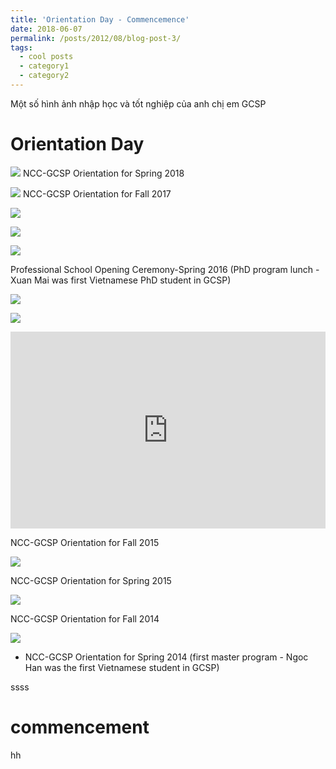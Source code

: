 ```yaml
---
title: 'Orientation Day - Commencemence'
date: 2018-06-07
permalink: /posts/2012/08/blog-post-3/
tags:
  - cool posts
  - category1
  - category2
---
```

Một số hình ảnh nhập học và tốt nghiệp của anh chị em GCSP

Orientation Day
======
![](http://www.ncc-gcsp.ac.kr/editor/edit_img/201803131335233.jpg)
NCC-GCSP Orientation for Spring 2018

![](http://www.ncc-gcsp.ac.kr/editor/edit_img/201708301429453.JPG)
NCC-GCSP Orientation for Fall 2017

![](http://www.ncc-gcsp.ac.kr/editor/edit_img/201703071552303.JPG)

![](https://lh3.googleusercontent.com/fBplQjKNjpD8WHdz4gAEdtaKsk2SqpsAauV4Z0WtTmIzyKxNUSagRfQo1DW-a6hx4U2VqPpJOp179tQvrUQYI3ugJLmy2G1syVrovPz0NOavuiBvkX2LHANJGf1mRSVuU0rPj4-6tAlRby5nIOaJDTKJuSAYa-YeqQngboDLqpW6M_6f42IX1ozaIq1RLwasjFmopB7RaEmHDGq_q_00hmc8nznsQK-AcOMvabJ9BjBT9hFbwJaEcK_Z7U1aAnifMNggJpvGya85VzDw2iGh1K7GitCDNAdxd78pj1ln-cIIPopa2j7HqhZxq59Pl3h9VEjvFcKVveKpRbyGg82kxtrosofBzDs2LTgu8ZX_82TQ_FA-mAf1SPNdON6tsZkBc9cSHt2u7x6KJng_bJ2DCwTUiSpoDWIAUAnRZ6PRr498s3DuIsLgz2pTcW2xzOzB1SkOfl_TTYzbTwawq1Hk5TIIxNF-uhCDGD_AiVF7MwBa69ShLBHaFSyYS-tEK9JnMud0JOgKMsMegA5_b_dc5AaWPZdHJcu3Vsr2G7a75i90NVIBc4NHEbCIXqDLsg0iQ_3MC5dwwyAj7YGTtcteqHkupC-HDQ8ysQrh8pE=w960-h540-no)

![](https://lh3.googleusercontent.com/g4wd-5_M7U0SrHs1Hyz0NGmySXhwaHtZEW3pXBiunAO_DaE12z1i7ezXXr3vU6Oatm5PlNPx6JUiKKLUN_1YL3c-k3Da9AwuoD9YoiHB6EZqTT_DulIqZlpqZNJ_22NrUs7gyzJ9NF8uVKazwM2Zj9GbrrXkfQeLZWmVe6ebzEa76yrzdbo8hnCWFszy4oL1QVy-AM9--gSXDD5th9gNE5btfCXQOwFy7amV1A0Z9wNRMUOZbhWXJWUP-Cnjavcp0mkDOJrt9QRTJfhKnnTIbCkLSj6RPTelZLkQHpvxP5i9DmDPrv1B8qgnfiJPHq1CNL29_5YtZHFGO1UWzIf_KpZA1x9UjBptBjFqbJHPHdjECcB0k8NsQxhl2gxozgcmRcMXAc5o09ZriX5LohQZCTiLKh6hTTH_h1DXub55Kva2h1ZJpaWUQRxpST-SgGzbbaMOFdXLLrqAOeLo0Funq87_7KXcJyM5mFjygxt9EVujhjh9krCTB5YNnpXpmOP4YXohfVKXQnph9At8RFq_Vf636TZicmhqUiAhK2fTgDZjoI4fTxdM1QLFhCbTkEkNAnI6Eng3XqqUNHjqehtGtxHTFgycfPApPqBoT7Q=w960-h540-no)

Professional School Opening Ceremony-Spring 2016 (PhD program lunch - Xuan Mai was first Vietnamese PhD student in GCSP)

![](http://www.ncc-gcsp.ac.kr/editor/edit_img/201509040913413.jpg)


![](https://lh3.googleusercontent.com/eumAK6sBnNyIHYCVWWZmTYC1YGqxfO140Fgd5h3Wx9BuqGehnAuAeI8J8c948XRQ47oEKFRp2pPSQY-A3Grr4jcKvfFeCvOJYAFhMp-PT0VkGqOW5zD0Ax1f6ZLqyPlp0jHWM-d2_EJ3yl_vMC51xyR46WGi59fqKNLnJ6aki-UwQbRJdcLoEzmzfVhCJwsXjONnsndYlTglZ9DHbd2TIDc40SKkpgzsZ7gXS5RT9PzJY97m85LqMtQFpKJ0bONTYf4zv8GhpncYDiJ-iXm2ydkwn1pbBpsLcvy0jSm9AQPTo9-MqIrPt0u6MVROWHz0QX3rOnI6ZJoTOlcoYPKEW5_YGfk1j1w3jjujoHv3gU_lNl5IeUyNLftI0A1XcM1c2KBUKlL0JszkeCcbZ5aSGruJYBSzDe4oDNsu_SeN37JANbGt41gOKmGogsI9iM7pv3DYHbKBIazDExyY6Cs7K8I_oHfnf7OsGMj758hZfU6qxoRGjPJSROyXiWOopdJP2UhQ_0a0XPiSYrzM8dNsQLHJ-fftNtvNE8sTdUoQrR3PMF2b0bbacjy8n2xS7yEUsxWpax-hhtbXeygjQN1YCrpu3rrZmlnsAEPqKpk=w960-h720-no)

<iframe width="100%" height="315" src="https://www.youtube.com/embed/CmwGRom0e2Y" frameborder="0" allow="autoplay; encrypted-media" allowfullscreen></iframe>

NCC-GCSP Orientation for Fall 2015

![](http://www.ncc-gcsp.ac.kr/editor/edit_img/201503051338553.JPG)

NCC-GCSP Orientation for Spring 2015

![](http://www.ncc-gcsp.ac.kr/editor/edit_img/201409190940153.JPG)

NCC-GCSP Orientation for Fall 2014


![](http://www.ncc-gcsp.ac.kr/editor/edit_img/201403131646343.jpg)
* NCC-GCSP Orientation for Spring 2014 (first master program - Ngoc Han was the first Vietnamese student in GCSP)




ssss

commencement
======
hh
